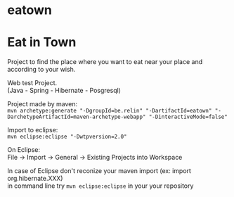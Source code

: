 # eatown

Eat in Town
===========

Project to find the place where you want to eat near your place and according to your wish.

Web test Project.  
(Java - Spring - Hibernate - Posgresql)

Project made by maven:  
```mvn archetype:generate "-DgroupId=be.relin" "-DartifactId=eatown" "-DarchetypeArtifactId=maven-archetype-webapp" "-DinteractiveMode=false"```

Import to eclipse:  
```mvn eclipse:eclipse "-Dwtpversion=2.0"```

On Eclipse:  
File -> Import -> General -> Existing Projects into Workspace


In case of Eclipse don't reconize your maven import (ex: import org.hibernate.XXX)  
in command line try ```mvn eclipse:eclipse``` in your your repository